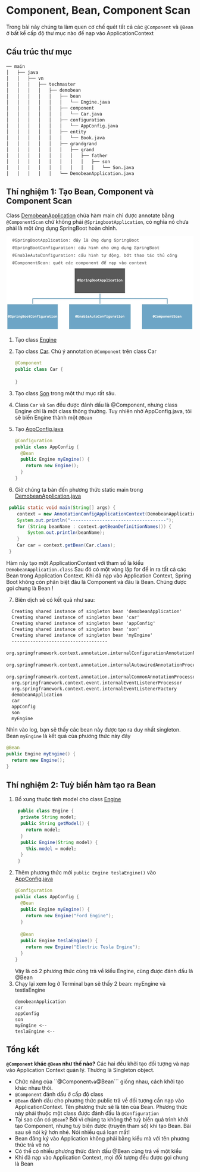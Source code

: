 # Component, Bean, Component Scan
Trong bài này chúng ta làm quen cơ chế quét tất cả các ```@Component``` và ```@Bean``` ở bất kể cấp độ thư mục nào để nạp vào ApplicationContext

## Cấu trúc thư mục
```
── main
│   ├── java
│   │   ├── vn
│   │   │   ├── techmaster
│   │   │   │   ├── demobean
│   │   │   │   │   ├── bean
│   │   │   │   │   │   └── Engine.java
│   │   │   │   │   ├── component
│   │   │   │   │   │   └── Car.java
│   │   │   │   │   ├── configuration
│   │   │   │   │   │   └── AppConfig.java
│   │   │   │   │   ├── entity
│   │   │   │   │   │   └── Book.java
│   │   │   │   │   ├── grandgrand
│   │   │   │   │   │   ├── grand
│   │   │   │   │   │   │   ├── father
│   │   │   │   │   │   │   │   ├── son
│   │   │   │   │   │   │   │   │   └── Son.java
│   │   │   │   │   └── DemobeanApplication.java
```

## Thí nghiệm 1: Tạo Bean, Component và Component Scan
Class [DemobeanApplication](src/main/java/vn/techmaster/demobean/DemobeanApplication.java) chứa hàm main chỉ được annotate bằng ```@ComponentScan``` chứ không phải ```@SpringbootApplication```, có nghĩa nó chưa phải là một ứng dụng SpringBoot hoàn chỉnh.

![](images/SpringBootAppAnnotate.jpg)

1. Tạo class [Engine](src/main/java/vn/techmaster/demobean/bean/Engine.java)
2. Tạo class [Car](src/main/java/vn/techmaster/demobean/component/Car.java). Chú ý annotation         ```@Component``` trên class Car
   ```java
   @Component
   public class Car {
  
   }
   ```
3. Tạo class [Son](src/main/java/vn/techmaster/demobean/grandgrand/grand/father/son/Son.java) trong một thư mục rất sâu.
4. Class ```Car``` và ```Son``` đều được đánh dấu là @Component, nhưng class Engine chỉ là một class thông thường. Tuy nhiên nhờ AppConfig.java, tôi sẽ biến Engine thành một ```@Bean```
5. Tạo [AppConfig.java](src/main/java/vn/techmaster/demobean/configuration/AppConfig.java)
   ```java
   @Configuration
   public class AppConfig {
     @Bean
     public Engine myEngine() {
       return new Engine();
     }
   }
   ```

6. Giờ chúng ta bàn đến phương thức static main trong [DemobeanApplication.java](src/main/java/vn/techmaster/demobean/entity/Book.java)
  ```java
   public static void main(String[] args) {
	  context = new AnnotationConfigApplicationContext(DemobeanApplication.class);
	  System.out.println("------------------------------------");
	  for (String beanName : context.getBeanDefinitionNames()) {
		  System.out.println(beanName);
	  }
	  Car car = context.getBean(Car.class);
   }
  ```
  Hàm này tạo một ApplicationContext với tham số là kiểu ```DemobeanApplication.class```
  Sau đó có một vòng lặp for để in ra tất cả các Bean trong Application Context. Khi đã nạp vào Application Context, Spring Boot không còn phân biệt đâu là Component và đâu là Bean. Chúng được gọi chung là Bean !

7. Biên dịch sẽ có kết quả như sau:   
  ```
    Creating shared instance of singleton bean 'demobeanApplication'
    Creating shared instance of singleton bean 'car'
    Creating shared instance of singleton bean 'appConfig'
    Creating shared instance of singleton bean 'son'
    Creating shared instance of singleton bean 'myEngine'
    ------------------------------------
    org.springframework.context.annotation.internalConfigurationAnnotationProcessor
    org.springframework.context.annotation.internalAutowiredAnnotationProcessor
    org.springframework.context.annotation.internalCommonAnnotationProcessor
    org.springframework.context.event.internalEventListenerProcessor
    org.springframework.context.event.internalEventListenerFactory
    demobeanApplication
    car
    appConfig
    son
    myEngine
  ```

  Nhìn vào log, bạn sẽ thấy các bean này được tạo ra duy nhất singleton.
  Bean ```myEngine``` là kết quả của phương thức này đây
  ```java
  @Bean
  public Engine myEngine() {
    return new Engine();
  }
  ```


## Thí nghiệm 2: Tuỳ biến hàm tạo ra Bean

1. Bổ xung thuộc tính model cho class [Engine](src/main/java/vn/techmaster/demobean/bean/Engine.java)
   ```java
    public class Engine {
     private String model;
     public String getModel() {
       return model;
     }
     public Engine(String model) {
       this.model = model;
     }
    }
   ```
2. Thêm phương thức mới ```public Engine teslaEngine()``` vào [AppConfig.java](src/main/java/vn/techmaster/demobean/configuration/AppConfig.java)
   ```java
   @Configuration
   public class AppConfig {
     @Bean
     public Engine myEngine() {
       return new Engine("Ford Engine");
     }
   
     @Bean
     public Engine teslaEngine() {
       return new Engine("Electric Tesla Engine");
     }
   }
   ```
   Vậy là có 2 phương thức cùng trả về kiểu Engine, cùng được đánh dấu là @Bean
3. Chạy lại xem log ở Terminal bạn sẽ thấy 2 bean: myEngine và testlaEngine
   ```
   demobeanApplication
   car
   appConfig
   son
   myEngine <--
   teslaEngine <--
   ```


## Tổng kết
**```@Component``` khác ```@Bean``` như thế nào?**
Các hai đều khởi tạo đối tượng và nạp vào Application Context quản lý. Thường là Singleton object.
- Chức năng của ``@Component``` và ```@Bean``` giống nhau, cách khởi tạo khác nhau thôi.
- ```@Component``` đánh dấu ở cấp độ class
- ```@Bean``` đánh dấu cho phương thức public trả về đối tượng cần nạp vào ApplicationContext. Tên phương thức sẽ là tên của Bean. Phương thức này phải thuộc một class được đánh đấu là ```@Configuration```
- Tại sao cần có ```@Bean```? Bởi vì chúng ta không thể tuỳ biến quá trình khởi tạo Component, nhưng tuỳ biến được (truyền tham số) khi tạo Bean. Bài sau sẽ nói kỹ hơn nhé. Nói nhiều quá loạn mất!
- Bean đăng ký vào Application không phải bằng kiểu mà với tên phương thức trả về nó
- Có thể có nhiều phương thức đánh dấu @Bean cùng trả về một kiểu
- Khi đã nạp vào Application Context, mọi đối tượng đều được gọi chung là Bean